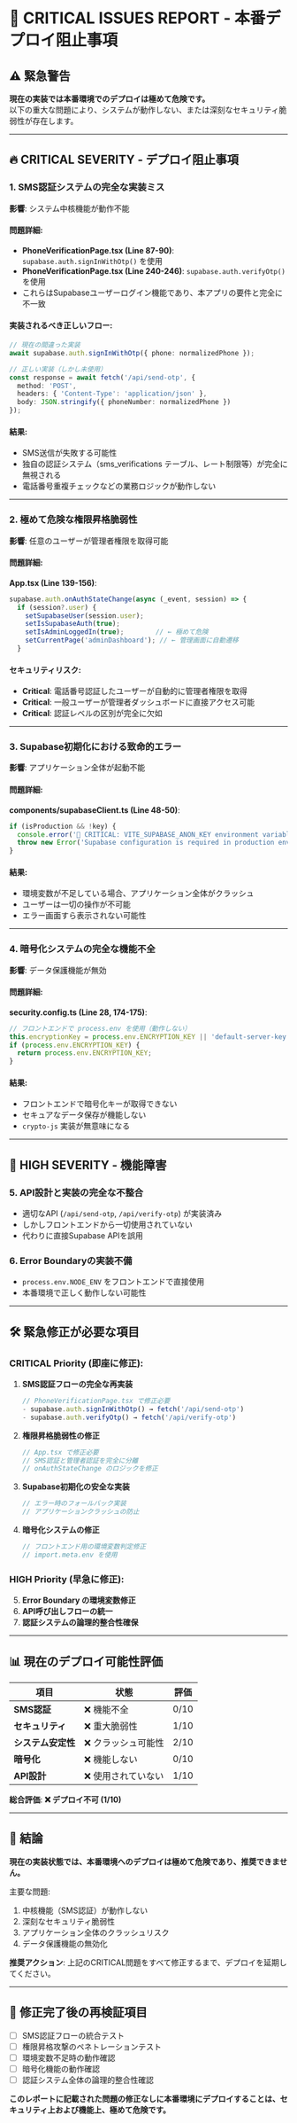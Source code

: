 # 🚨 CRITICAL ISSUES REPORT - 本番デプロイ阻止事項

## ⚠️ **緊急警告**

**現在の実装では本番環境でのデプロイは極めて危険です。**  
以下の重大な問題により、システムが動作しない、または深刻なセキュリティ脆弱性が存在します。

---

## 🔥 **CRITICAL SEVERITY - デプロイ阻止事項**

### 1. **SMS認証システムの完全な実装ミス**
**影響**: システム中核機能が動作不能

#### 問題詳細:
- **PhoneVerificationPage.tsx (Line 87-90)**: `supabase.auth.signInWithOtp()` を使用
- **PhoneVerificationPage.tsx (Line 240-246)**: `supabase.auth.verifyOtp()` を使用
- これらはSupabaseユーザーログイン機能であり、本アプリの要件と完全に不一致

#### 実装されるべき正しいフロー:
```typescript
// 現在の間違った実装
await supabase.auth.signInWithOtp({ phone: normalizedPhone });

// 正しい実装（しかし未使用）
const response = await fetch('/api/send-otp', {
  method: 'POST',
  headers: { 'Content-Type': 'application/json' },
  body: JSON.stringify({ phoneNumber: normalizedPhone })
});
```

#### 結果:
- SMS送信が失敗する可能性
- 独自の認証システム（sms_verifications テーブル、レート制限等）が完全に無視される
- 電話番号重複チェックなどの業務ロジックが動作しない

---

### 2. **極めて危険な権限昇格脆弱性**
**影響**: 任意のユーザーが管理者権限を取得可能

#### 問題詳細:
**App.tsx (Line 139-156)**:
```typescript
supabase.auth.onAuthStateChange(async (_event, session) => {
  if (session?.user) {
    setSupabaseUser(session.user);
    setIsSupabaseAuth(true);
    setIsAdminLoggedIn(true);        // ← 極めて危険
    setCurrentPage('adminDashboard'); // ← 管理画面に自動遷移
  }
```

#### セキュリティリスク:
- **Critical**: 電話番号認証したユーザーが自動的に管理者権限を取得
- **Critical**: 一般ユーザーが管理者ダッシュボードに直接アクセス可能
- **Critical**: 認証レベルの区別が完全に欠如

---

### 3. **Supabase初期化における致命的エラー**
**影響**: アプリケーション全体が起動不能

#### 問題詳細:
**components/supabaseClient.ts (Line 48-50)**:
```typescript
if (isProduction && !key) {
  console.error('🚨 CRITICAL: VITE_SUPABASE_ANON_KEY environment variable is missing in production!');
  throw new Error('Supabase configuration is required in production environment');
}
```

#### 結果:
- 環境変数が不足している場合、アプリケーション全体がクラッシュ
- ユーザーは一切の操作が不可能
- エラー画面すら表示されない可能性

---

### 4. **暗号化システムの完全な機能不全**
**影響**: データ保護機能が無効

#### 問題詳細:
**security.config.ts (Line 28, 174-175)**:
```typescript
// フロントエンドで process.env を使用（動作しない）
this.encryptionKey = process.env.ENCRYPTION_KEY || 'default-server-key';
if (process.env.ENCRYPTION_KEY) {
  return process.env.ENCRYPTION_KEY;
}
```

#### 結果:
- フロントエンドで暗号化キーが取得できない
- セキュアなデータ保存が機能しない
- `crypto-js` 実装が無意味になる

---

## 🔴 **HIGH SEVERITY - 機能障害**

### 5. **API設計と実装の完全な不整合**
- 適切なAPI (`/api/send-otp`, `/api/verify-otp`) が実装済み
- しかしフロントエンドから一切使用されていない
- 代わりに直接Supabase APIを誤用

### 6. **Error Boundaryの実装不備**
- `process.env.NODE_ENV` をフロントエンドで直接使用
- 本番環境で正しく動作しない可能性

---

## 🛠️ **緊急修正が必要な項目**

### CRITICAL Priority (即座に修正):

1. **SMS認証フローの完全な再実装**
   ```typescript
   // PhoneVerificationPage.tsx で修正必要
   - supabase.auth.signInWithOtp() → fetch('/api/send-otp')
   - supabase.auth.verifyOtp() → fetch('/api/verify-otp')
   ```

2. **権限昇格脆弱性の修正**
   ```typescript
   // App.tsx で修正必要
   // SMS認証と管理者認証を完全に分離
   // onAuthStateChange のロジックを修正
   ```

3. **Supabase初期化の安全な実装**
   ```typescript
   // エラー時のフォールバック実装
   // アプリケーションクラッシュの防止
   ```

4. **暗号化システムの修正**
   ```typescript
   // フロントエンド用の環境変数判定修正
   // import.meta.env を使用
   ```

### HIGH Priority (早急に修正):

5. **Error Boundary の環境変数修正**
6. **API呼び出しフローの統一**
7. **認証システムの論理的整合性確保**

---

## 📊 **現在のデプロイ可能性評価**

| 項目 | 状態 | 評価 |
|------|------|------|
| **SMS認証** | ❌ 機能不全 | 0/10 |
| **セキュリティ** | ❌ 重大脆弱性 | 1/10 |
| **システム安定性** | ❌ クラッシュ可能性 | 2/10 |
| **暗号化** | ❌ 機能しない | 0/10 |
| **API設計** | ❌ 使用されていない | 1/10 |

**総合評価**: **❌ デプロイ不可 (1/10)**

---

## 🎯 **結論**

**現在の実装状態では、本番環境へのデプロイは極めて危険であり、推奨できません。**

主要な問題:
1. 中核機能（SMS認証）が動作しない
2. 深刻なセキュリティ脆弱性
3. アプリケーション全体のクラッシュリスク
4. データ保護機能の無効化

**推奨アクション**: 上記のCRITICAL問題をすべて修正するまで、デプロイを延期してください。

---

## 🔧 **修正完了後の再検証項目**

- [ ] SMS認証フローの統合テスト
- [ ] 権限昇格攻撃のペネトレーションテスト  
- [ ] 環境変数不足時の動作確認
- [ ] 暗号化機能の動作確認
- [ ] 認証システム全体の論理的整合性確認

**このレポートに記載された問題の修正なしに本番環境にデプロイすることは、セキュリティ上および機能上、極めて危険です。**